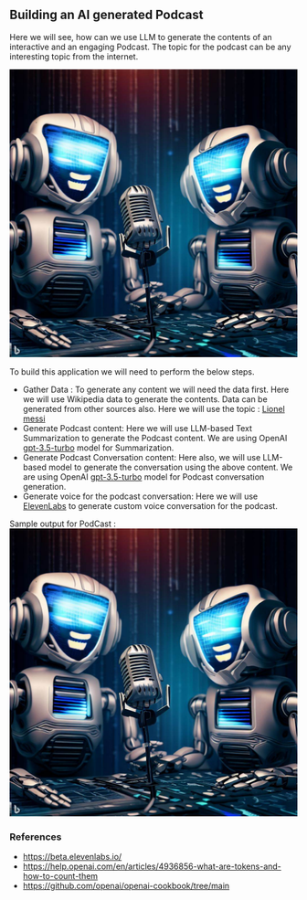 ## Building an AI generated Podcast

Here we will see, how can we use LLM to generate the contents of an interactive and an engaging Podcast. The topic for the podcast can be any interesting topic from the internet.

![](ai-podcast.jpg)

To build this application we will need to perform the below steps.
* Gather Data : To generate any content we will need the data first. Here we will use Wikipedia data to generate the contents. Data can be generated from other sources also.
Here we will use the topic : [Lionel messi](https://en.wikipedia.org/wiki/Lionel_Messi)
* Generate Podcast content: Here we will use LLM-based Text Summarization to generate the Podcast content. We are using OpenAI [gpt-3.5-turbo](https://platform.openai.com/docs/models/gpt-3-5) model for Summarization.
* Generate Podcast Conversation content: Here also, we will use LLM-based model to generate the conversation using the above content. We are using OpenAI [gpt-3.5-turbo](https://platform.openai.com/docs/models/gpt-3-5) model for Podcast conversation generation.
* Generate voice for the podcast conversation: Here we will use [ElevenLabs](https://beta.elevenlabs.io/) to generate custom voice conversation for the podcast.

Sample output for PodCast : [![AI generated Podcast](ai-podcast.jpg)](https://github.com/sumanentc/Machine-Learning-with-Python/blob/main/GenerativeAI/Generate-Podcast/genPodcast.mp4)

### References
* https://beta.elevenlabs.io/
* https://help.openai.com/en/articles/4936856-what-are-tokens-and-how-to-count-them
* https://github.com/openai/openai-cookbook/tree/main
